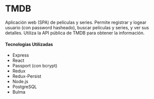 # TMDB

Aplicación web (SPA) de películas y series. 
Permite registrar y logear usuario (con password hasheado), buscar películas y series, y ver sus detalles.
Utiliza la API pública de TMDB para obtener la información.


#### Tecnologías Utilizadas

- Express
- React
- Passport (con bcrypt)
- Redux
- Redux-Persist
- Node.js
- PostgreSQL
- Bulma

